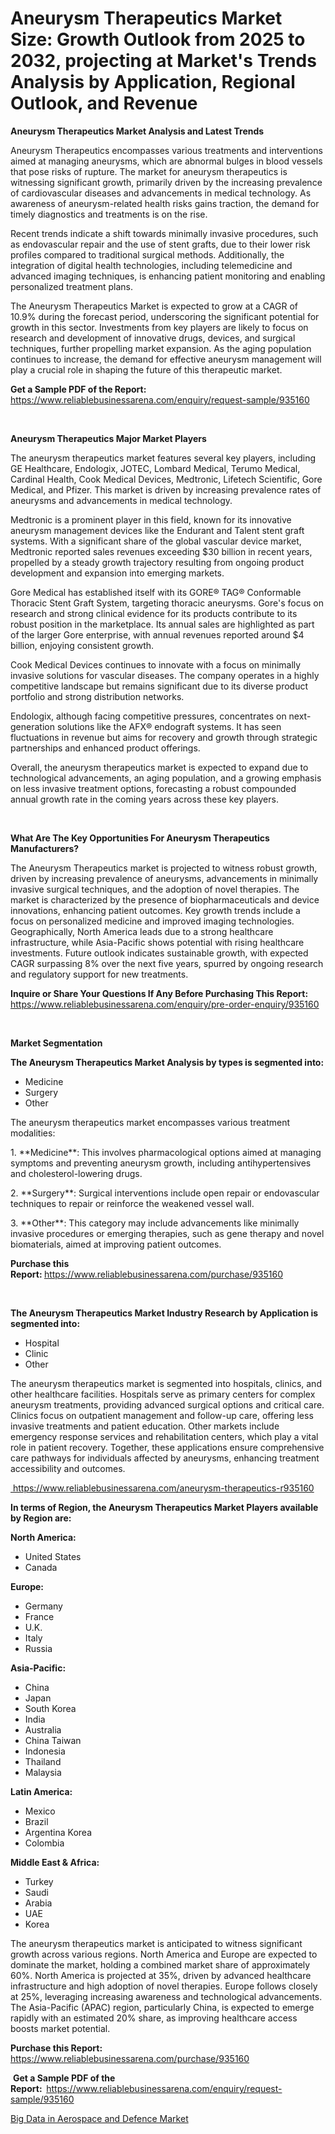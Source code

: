 <p><h1>Aneurysm Therapeutics Market Size: Growth Outlook from 2025 to 2032, projecting at Market's Trends Analysis by Application, Regional Outlook, and Revenue</h1></p><p><strong>Aneurysm Therapeutics Market Analysis and Latest Trends</strong></p>
<p><p>Aneurysm Therapeutics encompasses various treatments and interventions aimed at managing aneurysms, which are abnormal bulges in blood vessels that pose risks of rupture. The market for aneurysm therapeutics is witnessing significant growth, primarily driven by the increasing prevalence of cardiovascular diseases and advancements in medical technology. As awareness of aneurysm-related health risks gains traction, the demand for timely diagnostics and treatments is on the rise.</p><p>Recent trends indicate a shift towards minimally invasive procedures, such as endovascular repair and the use of stent grafts, due to their lower risk profiles compared to traditional surgical methods. Additionally, the integration of digital health technologies, including telemedicine and advanced imaging techniques, is enhancing patient monitoring and enabling personalized treatment plans.</p><p>The Aneurysm Therapeutics Market is expected to grow at a CAGR of 10.9% during the forecast period, underscoring the significant potential for growth in this sector. Investments from key players are likely to focus on research and development of innovative drugs, devices, and surgical techniques, further propelling market expansion. As the aging population continues to increase, the demand for effective aneurysm management will play a crucial role in shaping the future of this therapeutic market.</p></p>
<p><strong>Get a Sample PDF of the Report:&nbsp;</strong> <a href="https://www.reliablebusinessarena.com/enquiry/request-sample/935160?utm_campaign=2112&utm_medium=2&utm_source=Github&utm_content=ia&utm_term=07032025&utm_id=aneurysm-therapeutics">https://www.reliablebusinessarena.com/enquiry/request-sample/935160</a></p>
<p>&nbsp;</p>
<p><strong>Aneurysm Therapeutics Major Market Players</strong></p>
<p><p>The aneurysm therapeutics market features several key players, including GE Healthcare, Endologix, JOTEC, Lombard Medical, Terumo Medical, Cardinal Health, Cook Medical Devices, Medtronic, Lifetech Scientific, Gore Medical, and Pfizer. This market is driven by increasing prevalence rates of aneurysms and advancements in medical technology.</p><p>Medtronic is a prominent player in this field, known for its innovative aneurysm management devices like the Endurant and Talent stent graft systems. With a significant share of the global vascular device market, Medtronic reported sales revenues exceeding $30 billion in recent years, propelled by a steady growth trajectory resulting from ongoing product development and expansion into emerging markets.</p><p>Gore Medical has established itself with its GORE® TAG® Conformable Thoracic Stent Graft System, targeting thoracic aneurysms. Gore's focus on research and strong clinical evidence for its products contribute to its robust position in the marketplace. Its annual sales are highlighted as part of the larger Gore enterprise, with annual revenues reported around $4 billion, enjoying consistent growth.</p><p>Cook Medical Devices continues to innovate with a focus on minimally invasive solutions for vascular diseases. The company operates in a highly competitive landscape but remains significant due to its diverse product portfolio and strong distribution networks. </p><p>Endologix, although facing competitive pressures, concentrates on next-generation solutions like the AFX® endograft systems. It has seen fluctuations in revenue but aims for recovery and growth through strategic partnerships and enhanced product offerings.</p><p>Overall, the aneurysm therapeutics market is expected to expand due to technological advancements, an aging population, and a growing emphasis on less invasive treatment options, forecasting a robust compounded annual growth rate in the coming years across these key players.</p></p>
<p>&nbsp;</p>
<p><strong>What Are The Key Opportunities For Aneurysm Therapeutics Manufacturers?</strong></p>
<p><p>The Aneurysm Therapeutics market is projected to witness robust growth, driven by increasing prevalence of aneurysms, advancements in minimally invasive surgical techniques, and the adoption of novel therapies. The market is characterized by the presence of biopharmaceuticals and device innovations, enhancing patient outcomes. Key growth trends include a focus on personalized medicine and improved imaging technologies. Geographically, North America leads due to a strong healthcare infrastructure, while Asia-Pacific shows potential with rising healthcare investments. Future outlook indicates sustainable growth, with expected CAGR surpassing 8% over the next five years, spurred by ongoing research and regulatory support for new treatments.</p></p>
<p><strong>Inquire or Share Your Questions If Any Before Purchasing This Report:</strong> <a href="https://www.reliablebusinessarena.com/enquiry/pre-order-enquiry/935160?utm_campaign=2112&utm_medium=2&utm_source=Github&utm_content=ia&utm_term=07032025&utm_id=aneurysm-therapeutics">https://www.reliablebusinessarena.com/enquiry/pre-order-enquiry/935160</a></p>
<p>&nbsp;</p>
<p><strong>Market Segmentation</strong></p>
<p><strong>The Aneurysm Therapeutics Market Analysis by types is segmented into:</strong></p>
<p><ul><li>Medicine</li><li>Surgery</li><li>Other</li></ul></p>
<p><p>The aneurysm therapeutics market encompasses various treatment modalities: </p><p>1. **Medicine**: This involves pharmacological options aimed at managing symptoms and preventing aneurysm growth, including antihypertensives and cholesterol-lowering drugs.</p><p>2. **Surgery**: Surgical interventions include open repair or endovascular techniques to repair or reinforce the weakened vessel wall.</p><p>3. **Other**: This category may include advancements like minimally invasive procedures or emerging therapies, such as gene therapy and novel biomaterials, aimed at improving patient outcomes.</p></p>
<p><strong>Purchase this Report:&nbsp;</strong><a href="https://www.reliablebusinessarena.com/purchase/935160?utm_campaign=2112&utm_medium=2&utm_source=Github&utm_content=ia&utm_term=07032025&utm_id=aneurysm-therapeutics">https://www.reliablebusinessarena.com/purchase/935160</a></p>
<p>&nbsp;</p>
<p><strong>The Aneurysm Therapeutics Market Industry Research by Application is segmented into:</strong></p>
<p><ul><li>Hospital</li><li>Clinic</li><li>Other</li></ul></p>
<p><p>The aneurysm therapeutics market is segmented into hospitals, clinics, and other healthcare facilities. Hospitals serve as primary centers for complex aneurysm treatments, providing advanced surgical options and critical care. Clinics focus on outpatient management and follow-up care, offering less invasive treatments and patient education. Other markets include emergency response services and rehabilitation centers, which play a vital role in patient recovery. Together, these applications ensure comprehensive care pathways for individuals affected by aneurysms, enhancing treatment accessibility and outcomes.</p></p>
<p><a href="https://www.reliablebusinessarena.com/aneurysm-therapeutics-r935160?utm_campaign=2112&utm_medium=2&utm_source=Github&utm_content=ia&utm_term=07032025&utm_id=aneurysm-therapeutics">&nbsp;https://www.reliablebusinessarena.com/aneurysm-therapeutics-r935160</a></p>
<p><strong>In terms of Region, the Aneurysm Therapeutics Market Players available by Region are:</strong></p>
<p>
    <p> <strong> North America: </strong>
        <ul>
            <li>United States</li>
            <li>Canada</li>
        </ul>
        </p> 
    <p> <strong> Europe: </strong>
        <ul>
            <li>Germany</li>
            <li>France</li>
            <li>U.K.</li>
            <li>Italy</li>
            <li>Russia</li>
        </ul>
        </p> 
    <p> <strong> Asia-Pacific: </strong>
        <ul>
            <li>China</li>
            <li>Japan</li>
            <li>South Korea</li>
            <li>India</li>
            <li>Australia</li>
            <li>China Taiwan</li>
            <li>Indonesia</li>
            <li>Thailand</li>
            <li>Malaysia</li>
        </ul>
        </p> 
    <p> <strong> Latin America: </strong>
        <ul>
            <li>Mexico</li>
            <li>Brazil</li>
            <li>Argentina Korea</li>
            <li>Colombia</li>
        </ul>
        </p> 
    <p> <strong> Middle East & Africa: </strong>
        <ul>
            <li>Turkey</li>
            <li>Saudi</li>
            <li>Arabia</li>
            <li>UAE</li>
            <li>Korea</li>
        </ul>
    </p>
    </p>
<p><p>The aneurysm therapeutics market is anticipated to witness significant growth across various regions. North America and Europe are expected to dominate the market, holding a combined market share of approximately 60%. North America is projected at 35%, driven by advanced healthcare infrastructure and high adoption of novel therapies. Europe follows closely at 25%, leveraging increasing awareness and technological advancements. The Asia-Pacific (APAC) region, particularly China, is expected to emerge rapidly with an estimated 20% share, as improving healthcare access boosts market potential.</p></p>
<p><strong>Purchase this Report: </strong><a href="https://www.reliablebusinessarena.com/purchase/935160?utm_campaign=2112&utm_medium=2&utm_source=Github&utm_content=ia&utm_term=07032025&utm_id=aneurysm-therapeutics">https://www.reliablebusinessarena.com/purchase/935160</a></p>
<p>&nbsp;<strong>Get a Sample PDF of the Report:&nbsp;&nbsp;</strong><a href="https://www.reliablebusinessarena.com/enquiry/request-sample/935160?utm_campaign=2112&utm_medium=2&utm_source=Github&utm_content=ia&utm_term=07032025&utm_id=aneurysm-therapeutics">https://www.reliablebusinessarena.com/enquiry/request-sample/935160</a></p>
<p><strong></strong></p>
<p><p><a href="https://github.com/AshikRahman991/Market-Research-Report-List-1/blob/main/big-data-in-aerospace-and-defence-market.md?utm_campaign=2112&utm_medium=2&utm_source=Github&utm_content=ia&utm_term=07032025&utm_id=aneurysm-therapeutics">Big Data in Aerospace and Defence Market</a></p></p>